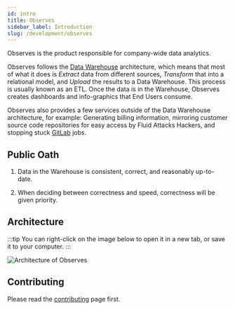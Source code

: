 ```yaml
---
id: intro
title: Observes
sidebar_label: Introduction
slug: /development/observes
---
```


Observes is the product responsible
for company-wide data analytics.

Observes follows the
[Data Warehouse](https://en.wikipedia.org/wiki/Data_warehouse)
architecture,
which means that most of what it does
is _Extract_ data
from different sources,
_Transform_ that into a relational model,
and _Upload_ the results to a Data Warehouse.
This process is usually known as an ETL.
Once the data is in the Warehouse,
Observes creates dashboards and info-graphics
that End Users consume.

Observes also provides a few services
outside of the Data Warehouse architecture,
for example:
Generating billing information,
mirroring customer source code repositories for easy access by Fluid Attacks Hackers,
and stopping stuck [GitLab](/development/stack/gitlab) jobs.

## Public Oath

1. Data in the Warehouse is consistent, correct, and reasonably up-to-date.

1. When deciding between correctness and speed,
   correctness will be given priority.

## Architecture

:::tip
You can right-click on the image below
to open it in a new tab,
or save it to your computer.
:::

![Architecture of Observes](./arch.dot.svg)

## Contributing

Please read the
[contributing](/development/contributing) page first.
